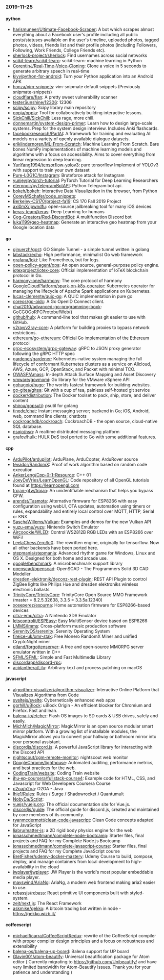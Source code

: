 ### 2019-11-25

#### python
* [harismuneer/Ultimate-Facebook-Scraper](https://github.com/harismuneer/Ultimate-Facebook-Scraper):  A bot which scrapes almost everything about a Facebook user's profile including all public posts/statuses available on the user's timeline, uploaded photos, tagged photos, videos, friends list and their profile photos (including Followers, Following, Work Friends, College Friends etc).
* [sherlock-project/sherlock](https://github.com/sherlock-project/sherlock):  Find usernames across social networks
* [scikit-learn/scikit-learn](https://github.com/scikit-learn/scikit-learn): scikit-learn: machine learning in Python
* [CorentinJ/Real-Time-Voice-Cloning](https://github.com/CorentinJ/Real-Time-Voice-Cloning): Clone a voice in 5 seconds to generate arbitrary speech in real-time
* [kivy/python-for-android](https://github.com/kivy/python-for-android): Turn your Python application into an Android APK
* [honza/vim-snippets](https://github.com/honza/vim-snippets): vim-snipmate default snippets (Previously snipmate-snippets)
* [cloudflare/flan](https://github.com/cloudflare/flan): A pretty sweet vulnerability scanner
* [testerSunshine/12306](https://github.com/testerSunshine/12306): 12306
* [scipy/scipy](https://github.com/scipy/scipy): Scipy library main repository
* [oppia/oppia](https://github.com/oppia/oppia): Tool for collaboratively building interactive lessons.
* [SickChill/SickChill](https://github.com/SickChill/SickChill): Less rage, more chill.
* [donnemartin/system-design-primer](https://github.com/donnemartin/system-design-primer): Learn how to design large-scale systems. Prep for the system design interview. Includes Anki flashcards.
* [facebookresearch/ParlAI](https://github.com/facebookresearch/ParlAI): A framework for training and evaluating AI models on a variety of openly available dialogue datasets.
* [eriklindernoren/ML-From-Scratch](https://github.com/eriklindernoren/ML-From-Scratch): Machine Learning From Scratch. Bare bones NumPy implementations of machine learning models and algorithms with a focus on accessibility. Aims to cover everything from linear regression to deep learning.
* [YunYang1994/tensorflow-yolov3](https://github.com/YunYang1994/tensorflow-yolov3):  pure tensorflow Implement of YOLOv3 with support to train your own dataset
* [Pure-L0G1C/Instagram](https://github.com/Pure-L0G1C/Instagram): Bruteforce attack for Instagram
* [yunjey/pytorch-tutorial](https://github.com/yunjey/pytorch-tutorial): PyTorch Tutorial for Deep Learning Researchers
* [eternnoir/pyTelegramBotAPI](https://github.com/eternnoir/pyTelegramBotAPI): Python Telegram bot api.
* [bokeh/bokeh](https://github.com/bokeh/bokeh): Interactive Data Visualization in the browser, from Python
* [CoreyMSchafer/code_snippets](https://github.com/CoreyMSchafer/code_snippets): 
* [Berkeley-CS170/project-fa19](https://github.com/Berkeley-CS170/project-fa19): CS 170 Fall 2019 Project
* [axi0mX/ipwndfu](https://github.com/axi0mX/ipwndfu): open-source jailbreaking tool for many iOS devices
* [keras-team/keras](https://github.com/keras-team/keras): Deep Learning for humans
* [Cog-Creators/Red-DiscordBot](https://github.com/Cog-Creators/Red-DiscordBot): A multifunction Discord bot
* [luka1199/geo-heatmap](https://github.com/luka1199/geo-heatmap):  Generate an interactive geo heatmap from your Google location data

#### go
* [ginuerzh/gost](https://github.com/ginuerzh/gost): GO Simple Tunnel - a simple tunnel written in golang
* [labstack/echo](https://github.com/labstack/echo): High performance, minimalist Go web framework
* [grafana/loki](https://github.com/grafana/loki): Like Prometheus, but for logs.
* [open-policy-agent/opa](https://github.com/open-policy-agent/opa): An open source, general-purpose policy engine.
* [iotexproject/iotex-core](https://github.com/iotexproject/iotex-core): Official implementation of IoTeX blockchain protocol in Go.
* [harmony-one/harmony](https://github.com/harmony-one/harmony): The core protocol of harmony
* [GoogleCloudPlatform/spark-on-k8s-operator](https://github.com/GoogleCloudPlatform/spark-on-k8s-operator): Kubernetes operator for managing the lifecycle of Apache Spark applications on Kubernetes.
* [lucas-clemente/quic-go](https://github.com/lucas-clemente/quic-go): A QUIC implementation in pure go
* [coreos/go-oidc](https://github.com/coreos/go-oidc): A Go OpenID Connect client.
* [chai2010/advanced-go-programming-book](https://github.com/chai2010/advanced-go-programming-book):  GoCGOGoRPCProtobufWeb()
* [github/hub](https://github.com/github/hub): A command-line tool that makes git easier to use with GitHub.
* [v2ray/v2ray-core](https://github.com/v2ray/v2ray-core): A platform for building proxies to bypass network restrictions.
* [ethereum/go-ethereum](https://github.com/ethereum/go-ethereum): Official Go implementation of the Ethereum protocol
* [grpc-ecosystem/grpc-gateway](https://github.com/grpc-ecosystem/grpc-gateway): gRPC to JSON proxy generator following the gRPC HTTP spec
* [gardener/gardener](https://github.com/gardener/gardener): Kubernetes-native system managing the full lifecycle of conformant Kubernetes clusters as a service on Alicloud, AWS, Azure, GCP, OpenStack, and Packet with minimal TCO.
* [OWASP/Amass](https://github.com/OWASP/Amass): In-depth Attack Surface Mapping and Asset Discovery
* [vmware/govmomi](https://github.com/vmware/govmomi): Go library for the VMware vSphere API
* [gohugoio/hugo](https://github.com/gohugoio/hugo): The worlds fastest framework for building websites.
* [go-gitea/gitea](https://github.com/go-gitea/gitea): Git with a cup of tea, painless self-hosted git service
* [docker/distribution](https://github.com/docker/distribution): The Docker toolset to pack, ship, store, and deliver content
* [shirou/gopsutil](https://github.com/shirou/gopsutil): psutil for golang
* [tinode/chat](https://github.com/tinode/chat): Instant messaging server; backend in Go; iOS, Android, web, command line clients; chatbots
* [cockroachdb/cockroach](https://github.com/cockroachdb/cockroach): CockroachDB - the open source, cloud-native SQL database.
* [nsqio/nsq](https://github.com/nsqio/nsq): A realtime distributed messaging platform
* [grafov/hulk](https://github.com/grafov/hulk): HULK DoS tool ported to Go with some additional features.

#### cpp
* [ArduPilot/ardupilot](https://github.com/ArduPilot/ardupilot): ArduPlane, ArduCopter, ArduRover source
* [tevador/RandomX](https://github.com/tevador/RandomX): Proof of work algorithm based on random code execution
* [AnkerLeng/Cpp-0-1-Resource](https://github.com/AnkerLeng/Cpp-0-1-Resource): C++  01
* [JoeyDeVries/LearnOpenGL](https://github.com/JoeyDeVries/LearnOpenGL): Code repository of all OpenGL tutorials found at https://learnopengl.com
* [trojan-gfw/trojan](https://github.com/trojan-gfw/trojan): An unidentifiable mechanism that helps you bypass GFW.
* [arendst/Tasmota](https://github.com/arendst/Tasmota): Alternative firmware for ESP8266 with easy configuration using webUI, OTA updates, automation using timers or rules, expandability and entirely local control over MQTT, HTTP, Serial or KNX
* [SaschaWillems/Vulkan](https://github.com/SaschaWillems/Vulkan): Examples and demos for the new Vulkan API
* [yuzu-emu/yuzu](https://github.com/yuzu-emu/yuzu): Nintendo Switch Emulator
* [Aircoookie/WLED](https://github.com/Aircoookie/WLED): Control WS2812B RGB LEDs with an ESP8266 over WiFi!
* [LeelaChessZero/lc0](https://github.com/LeelaChessZero/lc0): The rewritten engine, originally for tensorflow. Now all other backends have been ported here.
* [stepmania/stepmania](https://github.com/stepmania/stepmania): Advanced rhythm game for Windows, Linux and OS X. Designed for both home and arcade use.
* [google/benchmark](https://github.com/google/benchmark): A microbenchmark support library
* [openscad/openscad](https://github.com/openscad/openscad): OpenSCAD - The Programmers Solid 3D CAD Modeller
* [dresden-elektronik/deconz-rest-plugin](https://github.com/dresden-elektronik/deconz-rest-plugin): REST API Plugin to control ZigBee lights like Philips Hue and dresden elektroniks wireless electronic ballasts
* [TrinityCore/TrinityCore](https://github.com/TrinityCore/TrinityCore): TrinityCore Open Source MMO Framework (master = 8.2.5.32638, 3.3.5 = 3.3.5a.12340)
* [xoseperez/espurna](https://github.com/xoseperez/espurna): Home automation firmware for ESP8266-based devices
* [citra-emu/citra](https://github.com/citra-emu/citra): A Nintendo 3DS Emulator
* [letscontrolit/ESPEasy](https://github.com/letscontrolit/ESPEasy): Easy MultiSensor device based on ESP8266
* [LMMS/lmms](https://github.com/LMMS/lmms): Cross-platform music production software
* [SerenityOS/serenity](https://github.com/SerenityOS/serenity): Serenity Operating System
* [fireice-uk/xmr-stak](https://github.com/fireice-uk/xmr-stak): Free Monero RandomX Miner and unified CryptoNight miner
* [otland/forgottenserver](https://github.com/otland/forgottenserver): A free and open-source MMORPG server emulator written in C++
* [SFML/SFML](https://github.com/SFML/SFML): Simple and Fast Multimedia Library
* [discordapp/discord-rpc](https://github.com/discordapp/discord-rpc): 
* [acidanthera/Lilu](https://github.com/acidanthera/Lilu): Arbitrary kext and process patching on macOS

#### javascript
* [algorithm-visualizer/algorithm-visualizer](https://github.com/algorithm-visualizer/algorithm-visualizer): Interactive Online Platform that Visualizes Algorithms from Code
* [sveltejs/svelte](https://github.com/sveltejs/svelte): Cybernetically enhanced web apps
* [gorhill/uBlock](https://github.com/gorhill/uBlock): uBlock Origin - An efficient blocker for Chromium and Firefox. Fast and lean.
* [balena-io/etcher](https://github.com/balena-io/etcher): Flash OS images to SD cards & USB drives, safely and easily.
* [MichMich/MagicMirror](https://github.com/MichMich/MagicMirror): MagicMirror is an open source modular smart mirror platform. With a growing list of installable modules, the MagicMirror allows you to convert your hallway or bathroom mirror into your personal assistant.
* [discordjs/discord.js](https://github.com/discordjs/discord.js): A powerful JavaScript library for interacting with the Discord API
* [nightscout/cgm-remote-monitor](https://github.com/nightscout/cgm-remote-monitor): nightscout web monitor
* [GoogleChrome/lighthouse](https://github.com/GoogleChrome/lighthouse): Automated auditing, performance metrics, and best practices for the web.
* [CodingTrain/website](https://github.com/CodingTrain/website): Coding Train website
* [jhu-ep-coursera/fullstack-course4](https://github.com/jhu-ep-coursera/fullstack-course4): Example code for HTML, CSS, and Javascript for Web Developers Coursera Course
* [o2oa/o2oa](https://github.com/o2oa/o2oa): O2OA - Java
* [lhie1/Rules](https://github.com/lhie1/Rules): Rules / Surge / Shadowrocket / Quantumult
* [NobyDa/Script](https://github.com/NobyDa/Script): 
* [vuejs/vuejs.org](https://github.com/vuejs/vuejs.org):  The official documentation site for Vue.js.
* [discordjs/guide](https://github.com/discordjs/guide): The official guide for discord.js, created and maintained by core members of its community.
* [ryanmcdermott/clean-code-javascript](https://github.com/ryanmcdermott/clean-code-javascript):  Clean Code concepts adapted for JavaScript
* [liabru/matter-js](https://github.com/liabru/matter-js): a 2D rigid body physics engine for the web  
* [jonasschmedtmann/complete-node-bootcamp](https://github.com/jonasschmedtmann/complete-node-bootcamp): Starter files, final projects and FAQ for my Complete Node.js Bootcamp
* [jonasschmedtmann/complete-javascript-course](https://github.com/jonasschmedtmann/complete-javascript-course): Starter files, final projects and FAQ for my Complete JavaScript course
* [BretFisher/udemy-docker-mastery](https://github.com/BretFisher/udemy-docker-mastery): Udemy Course to build, compose, deploy, and manage containers from local development to high-availability in the cloud
* [jwplayer/jwplayer](https://github.com/jwplayer/jwplayer): JW Player is the world's most popular embeddable media player.
* [mayswind/AriaNg](https://github.com/mayswind/AriaNg): AriaNg, a modern web frontend making aria2 easier to use.
* [rebassjs/rebass](https://github.com/rebassjs/rebass):  React primitive UI components built with styled-system.
* [zeit/next.js](https://github.com/zeit/next.js): The React Framework
* [askmike/gekko](https://github.com/askmike/gekko): A bitcoin trading bot written in node - https://gekko.wizb.it/

#### coffeescript
* [michaelficarra/CoffeeScriptRedux](https://github.com/michaelficarra/CoffeeScriptRedux):  rewrite of the CoffeeScript compiler with proper compiler design principles and a focus on robustness and extensibility
* [balena-os/balena-up-board](https://github.com/balena-os/balena-up-board): Balena support for UP board
* [Glavin001/atom-beautify](https://github.com/Glavin001/atom-beautify):  Universal beautification package for Atom editor ( Currently migrating to https://github.com/Unibeautify/ and have very limited bandwidth for Atom-Beautify Issues. Thank you for your patience and understanding  )
